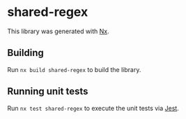 # shared-regex

This library was generated with [Nx](https://nx.dev).

## Building

Run `nx build shared-regex` to build the library.

## Running unit tests

Run `nx test shared-regex` to execute the unit tests via [Jest](https://jestjs.io).
